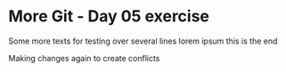 # More Git - Day 05 exercise

Some more texts for testing over several lines
lorem ipsum
this is the end

Making changes again to create conflicts